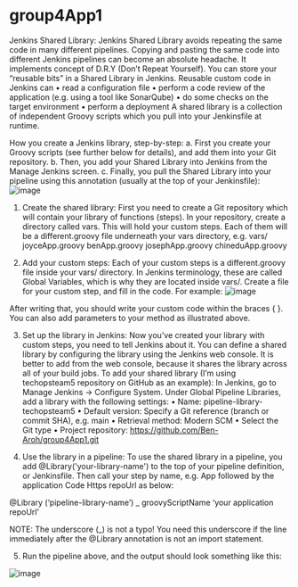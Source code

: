 # group4App1
Jenkins Shared Library:
Jenkins Shared Library avoids repeating the same code in many different pipelines. Copying and pasting the same code into different Jenkins pipelines can become an absolute headache. It implements concept of D.R.Y (Don’t Repeat Yourself).
You can store your “reusable bits” in a Shared Library in Jenkins.
Reusable custom code in Jenkins can
•	read a configuration file
•	perform a code review of the application (e.g. using a tool like SonarQube)
•	do some checks on the target environment
•	perform a deployment
A shared library is a collection of independent Groovy scripts which you pull into your Jenkinsfile at runtime.

How you create a Jenkins library, step-by-step:
a.	First you create your Groovy scripts (see further below for details), and add them into your Git repository.
b.	Then, you add your Shared Library into Jenkins from the Manage Jenkins screen.
c.	Finally, you pull the Shared Library into your pipeline using this annotation (usually at the top of your Jenkinsfile):
 ![image](https://user-images.githubusercontent.com/127508807/231302567-c41f2911-d3a7-46bf-a306-93a3ce51eb22.png)

 
1.	Create the shared library:
First you need to create a Git repository which will contain your library of functions (steps). 
In your repository, create a directory called vars. This will hold your custom steps. Each of them will be a different.groovy file underneath your vars directory, e.g.
vars/
    joyceApp.groovy
    benApp.groovy
    josephApp.groovy
    chineduApp.groovy

2.	Add your custom steps:
Each of your custom steps is a different.groovy file inside your vars/ directory. In Jenkins terminology, these are called Global Variables, which is why they are located inside vars/.
Create a file for your custom step, and fill in the code. For example:
![image](https://user-images.githubusercontent.com/127508807/231302395-d6337d88-634b-4bda-9c93-57e7fb673036.png)

 
After writing that, you should write your custom code within the braces { }. You can also add parameters to your method as illustrated above.

3.	Set up the library in Jenkins:
Now you’ve created your library with custom steps, you need to tell Jenkins about it.
You can define a shared library by configuring the library using the Jenkins web console. It is better to add from the web console, because it shares the library across all of your build jobs.
To add your shared library (I’m using techopsteam5 repository on GitHub as an example):
In Jenkins, go to Manage Jenkins → Configure System. Under Global Pipeline Libraries, add a library with the following settings:
•	Name: pipeline-library-techopsteam5
•	Default version: Specify a Git reference (branch or commit SHA), e.g. main
•	Retrieval method: Modern SCM
•	Select the Git type
•	Project repository:  https://github.com/Ben-Aroh/group4App1.git

4.	Use the library in a pipeline:
To use the shared library in a pipeline, you add @Library('your-library-name') to the top of your pipeline definition, or Jenkinsfile. Then call your step by name, e.g. App followed by the application Code Https repoUrl as below:

@Library (‘pipeline-library-name’) _
groovyScriptName ‘your application repoUrl'

NOTE: The underscore (_) is not a typo! You need this underscore if the line immediately after the @Library annotation is not an import statement.

5.	Run the pipeline above, and the output should look something like this:
 
 ![image](https://user-images.githubusercontent.com/127508807/231302265-c0e00b3b-398e-4444-9a69-12aaa4438a27.png)

